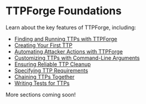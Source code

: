 # TTPForge Foundations

Learn about the key features of TTPForge, including:

- [Finding and Running TTPs with TTPForge](repositories.md)
- [Creating Your First TTP](create.md)
- [Automating Attacker Actions with TTPForge](actions.md)
- [Customizing TTPs with Command-Line Arguments](args.md)
- [Ensuring Reliable TTP Cleanup](cleanup.md)
- [Specifying TTP Requirements](requirements.md)
- [Chaining TTPs Together](chaining.md)
- [Writing Tests for TTPs](tests.md)

More sections coming soon!

